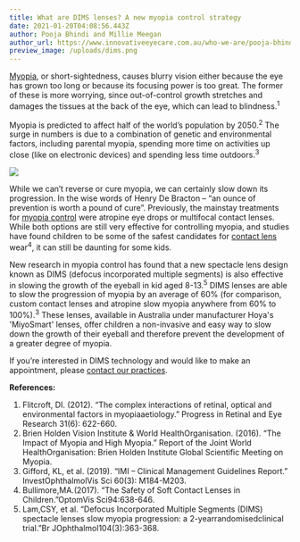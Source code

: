 ```yaml
---
title: What are DIMS lenses? A new myopia control strategy
date: 2021-01-20T04:08:56.443Z
author: Pooja Bhindi and Millie Meegan
author_url: https://www.innovativeeyecare.com.au/who-we-are/pooja-bhindi
preview_image: /uploads/dims.png
---
```

<meta property="og:title" content="Managing_myopia_with_a_new_strategy">
<meta property="og:image" content="https://d33wubrfki0l68.cloudfront.net/a531be8e09b375022723e3c81e19b9ad4efe74a1/99acf/uploads/photo-1568585219057-9206080e6c74.jpeg">

<div class="employee-heading">

<p><a href="https://www.innovativeeyecare.com.au/what-we-do/myopia">Myopia</a>, or short-sightedness, causes blurry vision either because the eye has grown too long or because its focusing power is too great. The former of these is more worrying, since out-of-control growth stretches and damages the tissues at the back of the eye, which can lead to blindness.<sup>1</sup></p>

</div>

Myopia is predicted to affect half of the world’s population by 2050.<sup>2</sup> The surge in numbers is due to a combination of genetic and environmental factors, including parental myopia, spending more time on activities up close (like on electronic devices) and spending less time outdoors.<sup>3</sup>

![](/uploads/photo-1568585219057-9206080e6c74.jpeg)

While we can’t reverse or cure myopia, we can certainly slow down its progression. In the wise words of Henry De Bracton – “an ounce of prevention is worth a pound of cure”. Previously, the mainstay treatments for [myopia control](https://www.innovativeeyecare.com.au/what-we-do/myopia-control) were atropine eye drops or multifocal contact lenses. While both options are still very effective for controlling myopia, and studies have found children to be some of the safest candidates for [contact lens](https://www.innovativeeyecare.com.au/what-we-do/contact-lenses) wear<sup>4</sup>, it can still be daunting for some kids.

New research in myopia control has found that a new spectacle lens design known as DIMS (defocus incorporated multiple segments) is also effective in slowing the growth of the eyeball in kid aged 8-13.<sup>5</sup> DIMS lenses are able to slow the progression of myopia by an average of 60% (for comparison, custom contact lenses and atropine slow myopia anywhere from 60% to 100%).<sup>3</sup> These lenses, available in Australia under manufacturer Hoya's 'MiyoSmart' lenses, offer children a non-invasive and easy way to slow down the growth of their eyeball and therefore prevent the development of a greater degree of myopia.

If you’re interested in DIMS technology and would like to make an appointment, please [contact our practices](https://www.innovativeeyecare.com.au/contact).

**References:**

1. Flitcroft, DI. (2012). “The complex interactions of retinal, optical and environmental factors in myopiaaetiology.” Progress in Retinal and Eye Research 31(6): 622-660.
2. Brien Holden Vision Institute & World HealthOrganisation. (2016). “The Impact of Myopia and High Myopia.” Report of the Joint World HealthOrganisation: Brien Holden Institute Global Scientific Meeting on Myopia.
3. Gifford, KL, et al. (2019). “IMI – Clinical Management Guidelines Report.” InvestOphthalmolVis Sci 60(3): M184-M203.
4. Bullimore,MA.(2017). “The Safety of Soft Contact Lenses in Children.”OptomVis Sci94:638-646.
5. Lam,CSY, et al. “Defocus Incorporated Multiple Segments (DIMS) spectacle lenses slow myopia progression: a 2-yearrandomisedclinical trial.”Br JOphthalmol104(3):363-368.